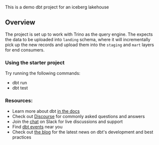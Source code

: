This is a demo dbt project for an iceberg lakehouse
## Overview
The project is set up to work with Trino as the query engine.
The expects the data to be uploaded into `landing` schema, 
where it will incrementally pick up the new records and upload them into the `staging` and `mart` layers 
for end consumers.

### Using the starter project

Try running the following commands:
- dbt run
- dbt test


### Resources:
- Learn more about dbt [in the docs](https://docs.getdbt.com/docs/introduction)
- Check out [Discourse](https://discourse.getdbt.com/) for commonly asked questions and answers
- Join the [chat](https://community.getdbt.com/) on Slack for live discussions and support
- Find [dbt events](https://events.getdbt.com) near you
- Check out [the blog](https://blog.getdbt.com/) for the latest news on dbt's development and best practices
